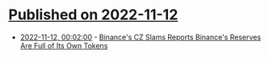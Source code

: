 # [Published on 2022-11-12](index.md)

* [2022-11-12, 00:02:00](https://slashdot.org/story/22/11/11/2122223/binances-cz-slams-reports-binances-reserves-are-full-of-its-own-tokens?utm_source=rss1.0mainlinkanon&utm_medium=feed) - [Binance's CZ Slams Reports Binance's Reserves Are Full of Its Own Tokens](https://slashdot.org/story/22/11/11/2122223/binances-cz-slams-reports-binances-reserves-are-full-of-its-own-tokens?utm_source=rss1.0mainlinkanon&utm_medium=feed)
